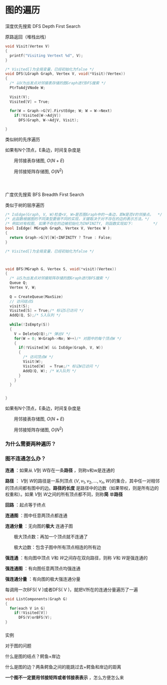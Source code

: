 # 图的遍历

### 
深度优先搜索 DFS Depth First Search

原路返回（堆栈出栈）


```c
void Visit(Vertex V)
{
  printf("Visiting Vertext %d", V);
}

/* Visited[]为全局变量，已经初始化为false */
void DFS(LGraph Graph, Vertex V, void(*Visit)(Vertex)) 
{
  /* 以V为出发点对邻接表存储的图Graph进行DFS搜索 */
  PtrToAdjVNode W;
  
  Visit(V);
  Visited[V] = True;
  
  for(W = Graph->G[V].FirstEdge; W; W = W->Next)
    if(!Visited[W->AdjV])
      DFS(Graph, W->AdjV, Visit);

} 
```


类似树的先序遍历

如果有N个顶点，E条边，时间复杂度是

&ensp;&ensp;&ensp;&ensp;用邻接表存储图, $O(N+E)$

&ensp;&ensp;&ensp;&ensp;用邻接矩阵存储图,  $O(N^2)$

&ensp;&ensp;&ensp;&ensp;

### 
广度优先搜索 BFS Breadth First Search

类似于树的层序遍历

```c
/* IsEdge(Graph, V, W)检查<V, W>是否图Graph中的一条边，即W是否V的邻接点。  */
/* 此函数根据图的不同类型要做不同的实现，关键取决于对不存在的边的表示方法。*/
/* 例如对有权图, 如果不存在的边被初始化为INFINITY, 则函数实现如下:         */
bool IsEdge( MGraph Graph, Vertex V, Vertex W )
{
  return Graph->G[V][W]<INFINITY ? True : False;
}

/* Visited[]为全局变量，已经初始化为false */



void BFS(MGraph G, Vertex S, void(*visit)(Vertex))
{
  /* 以S为出发点对邻接矩阵存储的图Graph进行BFS搜索 */
  Queue Q;
  Vertex V, W;
  
  Q = CreateQueue(MaxSize)
  // 访问结点S
  visit(S);
  Visited[S] = True;/* 标记S已访问 */
  AddQ(Q, S);/* S入队列 */
  
  while(!IsEmpty(S))
  {
    V = DeleteQ(Q);/* 弹出V */
    for(W = 0; W<Graph->Nv; W++)/* 对图中的每个顶点W */
    {
      if(!Visited[W] && IsEdge(Graph, V, W))
      {
        /* 访问顶点W */
        Visit(W);
        Visited[W]  = True;/* 标记W已访问 */
        AddQ(Q, W); /* W入队列 */  
      }
    }  
  }


} 
```


如果有N个顶点，E条边，时间复杂度是

&ensp;&ensp;&ensp;&ensp;用邻接表存储图, $O(N+E)$
&ensp;&ensp;&ensp;&ensp;

&ensp;&ensp;&ensp;&ensp;用邻接矩阵存储图,  $O(N^2)$
&ensp;&ensp;&ensp;&ensp;



### 为什么需要两种遍历？









### 图不连通怎么办？

**连通** ：如果从 $V$到 $W$存在一条**路径** ，则称v和w是连通的

**路径** ：  $V$到 $W$的路径是一系列顶点 $\{ V, v_1, v_2, ..., v_n, W\}$的集合，其中任一对相邻的顶点间都有图中的边。**路径的长度** 是路径中的边数（如果带权，则是所有边的权重和）。如果 $V$到 $W$之间的所有顶点都不同，则称**简** 单**路径** 

**回路** ：起点等于终点

**连通图** ：图中任意两顶点都连通

**连通分量** ：无向图的**极大** 连通子图

&ensp;&ensp;&ensp;&ensp;极大顶点数：再加一个顶点就不连通了

&ensp;&ensp;&ensp;&ensp;极大边数：包含子图中所有顶点相连的所有边

**强连通** ：有向图中顶点 $V$和 $W$之间存在双向路径，则称 $V$和 $W$是强连通的

**强连通图** ：有向图任意两顶点均强连通

**强连通分量** ：有向图的极大强连通分量


每调用一次BFS( V )或者DFS( V )，就把V所在的连通分量遍历了一遍

```c
void ListComponents(Graph G)
{
  for(each V in G)
    if(!Visited[V])
      DFS(V)orBFS(V);
}
```




### 
实例

对于图的问题

什么是图的结点？鳄鱼+岸边

什么是图的边？两条鳄鱼之间的能跳过去+鳄鱼和岸边的距离



**一个图不一定要用邻接矩阵或者邻接表表示** ，怎么方便怎么来

